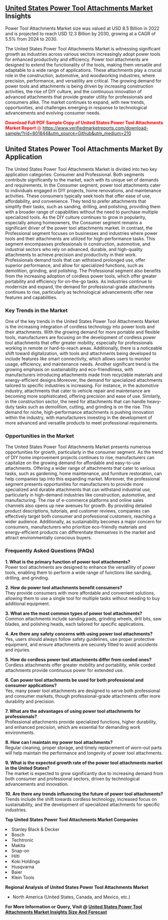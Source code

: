 <h2><a href="https://www.verifiedmarketreports.com/download-sample/?rid=801844&amp;utm_source=Github&amp;utm_medium=210" target="_blank">United States Power Tool Attachments Market</a> Insights</h2><p>Power Tool Attachments Market size was valued at USD 8.5 Billion in 2022 and is projected to reach USD 12.3 Billion by 2030, growing at a CAGR of 5.5% from 2024 to 2030.</p><p><p>The United States Power Tool Attachments Market is witnessing significant growth as industries across various sectors increasingly adopt power tools for enhanced productivity and efficiency. Power tool attachments are designed to extend the functionality of the tools, making them versatile and adaptable to a wide range of applications. These attachments play a crucial role in the construction, automotive, and woodworking industries, where precision, performance, and versatility are critical. The growing demand for power tools and attachments is being driven by increasing construction activities, the rise of DIY culture, and the continuous innovation of advanced attachments that provide greater utility for professionals and consumers alike. The market continues to expand, with new trends, opportunities, and challenges emerging in response to technological advancements and evolving consumer needs. <p><span class=""><span style="color: #ff0000;"><strong>Download Full PDF Sample Copy of United States Power Tool Attachments Market Report</strong> @ </span><a href="https://www.verifiedmarketreports.com/download-sample/?rid=801844&amp;utm_source=Github&amp;utm_medium=210" target="_blank">https://www.verifiedmarketreports.com/download-sample/?rid=801844&amp;utm_source=Github&amp;utm_medium=210</a></span></p></p><h2>United States Power Tool Attachments Market By Application</h2><p>The United States Power Tool Attachments Market is divided into two key application categories: Consumer and Professional. Both segments contribute significantly to the market, each with its unique set of demands and requirements. In the Consumer segment, power tool attachments cater to individuals engaged in DIY projects, home renovations, and maintenance activities. These consumers typically seek tools that offer ease of use, affordability, and convenience. They tend to prefer attachments that simplify their tasks, such as sanding, drilling, and polishing, providing them with a broader range of capabilities without the need to purchase multiple specialized tools. As the DIY culture continues to grow in popularity, especially among homeowners, the Consumer segment remains a significant driver of the power tool attachments market. In contrast, the Professional segment focuses on businesses and industries where power tools and their attachments are utilized for high-performance tasks. This segment encompasses professionals in construction, automotive, and industrial sectors who rely on advanced, durable, and high-quality attachments to achieve precision and productivity in their work. Professionals demand tools that can withstand prolonged use, offer superior performance, and allow for specialized functions, such as demolition, grinding, and polishing. The Professional segment also benefits from the increasing adoption of cordless power tools, which offer greater portability and efficiency for on-the-go tasks. As industries continue to modernize and expand, the demand for professional-grade attachments continues to rise, particularly as technological advancements offer new features and capabilities. <h3>Key Trends in the Market</h3><p>One of the key trends in the United States Power Tool Attachments Market is the increasing integration of cordless technology into power tools and their attachments. With the growing demand for more portable and flexible tools, manufacturers are focusing on the development of cordless power tool attachments that offer greater mobility, especially for professionals working in remote or hard-to-reach areas. Additionally, there is a noticeable shift toward digitalization, with tools and attachments being developed to include features like smart connectivity, which allows users to monitor usage, efficiency, and maintenance needs. Another significant trend is the growing emphasis on sustainability and eco-friendliness, with manufacturers introducing attachments made from recyclable materials and energy-efficient designs.Moreover, the demand for specialized attachments tailored to specific industries is increasing. For instance, in the automotive industry, attachments that cater to vehicle repair and maintenance are becoming more sophisticated, offering precision and ease of use. Similarly, in the construction sector, the need for attachments that can handle heavy-duty tasks such as demolition, cutting, and grinding is on the rise. This demand for niche, high-performance attachments is pushing innovation within the industry, with manufacturers investing in the development of more advanced and versatile products to meet professional requirements.<h3>Opportunities in the Market</h3><p>The United States Power Tool Attachments Market presents numerous opportunities for growth, particularly in the consumer segment. As the trend of DIY home improvement projects continues to rise, manufacturers can capitalize on the growing demand for affordable and easy-to-use attachments. Offering a wider range of attachments that cater to various tasks, such as gardening, home maintenance, and furniture restoration, can help companies tap into this expanding market. Moreover, the professional segment presents opportunities for manufacturers to provide more specialized and durable attachments that can withstand industrial use, particularly in high-demand industries like construction, automotive, and manufacturing. The rise of e-commerce platforms and online sales channels also opens up new avenues for growth. By providing detailed product descriptions, tutorials, and customer reviews, companies can effectively target both consumer and professional customers, reaching a wider audience. Additionally, as sustainability becomes a major concern for consumers, manufacturers who prioritize eco-friendly materials and energy-efficient products can differentiate themselves in the market and attract environmentally conscious buyers.<h3>Frequently Asked Questions (FAQs)</h3><p><strong>1. What is the primary function of power tool attachments?</strong><br> Power tool attachments are designed to enhance the versatility of power tools, enabling them to perform a wide range of functions like sanding, drilling, and grinding. </p><p><strong>2. How do power tool attachments benefit consumers?</strong><br> They provide consumers with more affordable and convenient solutions, allowing them to use a single tool for multiple tasks without needing to buy additional equipment. </p><p><strong>3. What are the most common types of power tool attachments?</strong><br> Common attachments include sanding pads, grinding wheels, drill bits, saw blades, and polishing heads, each tailored for specific applications. </p><p><strong>4. Are there any safety concerns with using power tool attachments?</strong><br> Yes, users should always follow safety guidelines, use proper protective equipment, and ensure attachments are securely fitted to avoid accidents and injuries. </p><p><strong>5. How do cordless power tool attachments differ from corded ones?</strong><br> Cordless attachments offer greater mobility and portability, while corded attachments provide continuous power for extended use. </p><p><strong>6. Can power tool attachments be used for both professional and consumer applications?</strong><br> Yes, many power tool attachments are designed to serve both professional and consumer markets, though professional-grade attachments offer more durability and precision. </p><p><strong>7. What are the advantages of using power tool attachments for professionals?</strong><br> Professional attachments provide specialized functions, higher durability, and enhanced precision, which are essential for demanding work environments. </p><p><strong>8. How can I maintain my power tool attachments?</strong><br> Regular cleaning, proper storage, and timely replacement of worn-out parts will help maintain the performance and longevity of power tool attachments. </p><p><strong>9. What is the expected growth rate of the power tool attachments market in the United States?</strong><br> The market is expected to grow significantly due to increasing demand from both consumer and professional sectors, driven by technological advancements and innovation. </p><p><strong>10. Are there any trends influencing the future of power tool attachments?</strong><br> Trends include the shift towards cordless technology, increased focus on sustainability, and the development of specialized attachments for specific industries. </p></p><p><strong>Top United States Power Tool Attachments Market Companies</strong></p><div data-test-id=""><p><li>Stanley Black & Decker</li><li> Bosch</li><li> Techtronic</li><li> Makita</li><li> Snap-on</li><li> Hilti</li><li> Koki Holdings</li><li> Husqvarna</li><li> Baier</li><li> Klein Tools</li></p><div><strong>Regional Analysis of&nbsp;United States Power Tool Attachments Market</strong></div><ul><li dir="ltr"><p dir="ltr">North America&nbsp;(United States, Canada, and Mexico, etc.)</p></li></ul><p><strong>For More Information or Query, Visit @&nbsp;</strong><strong><a href="https://www.verifiedmarketreports.com/product/power-tool-attachments-market/?utm_source=Github&amp;utm_medium=210" target="_blank">United States Power Tool Attachments Market Insights Size And Forecast</a></strong></p></div>
